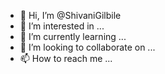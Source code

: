 - 👋 Hi, I’m @ShivaniGilbile
- 👀 I’m interested in ...
- 🌱 I’m currently learning ...
- 💞️ I’m looking to collaborate on ...
- 📫 How to reach me ...

<!---
ShivaniGilbile/ShivaniGilbile is a ✨ special ✨ repository because its `README.md` (this file) appears on your GitHub profile.
You can click the Preview link to take a look at your changes.
--->
